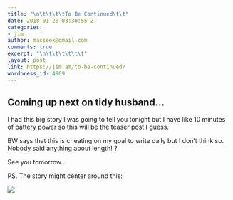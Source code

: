 ```yaml
---
title: "\n\t\t\t\tTo Be Continued\t\t"
date: 2018-01-28 03:30:55 Z
categories:
- jim
author: macseek@gmail.com
comments: true
excerpt: "\n\t\t\t\t\t\t"
layout: post
link: https://jim.am/to-be-continued/
wordpress_id: 4909
---
```


## Coming up next on tidy husband…




I had this big story I was going to tell you tonight but I have like 10 minutes of battery power so this will be the teaser post I guess.




BW says that this is cheating on my goal to write daily but I don’t think so. Nobody said anything about length! ?




See you tomorrow…




PS. The story might center around this:




![](http://jim.am/wp-content/uploads/2018/01/null-29.jpeg)


		
